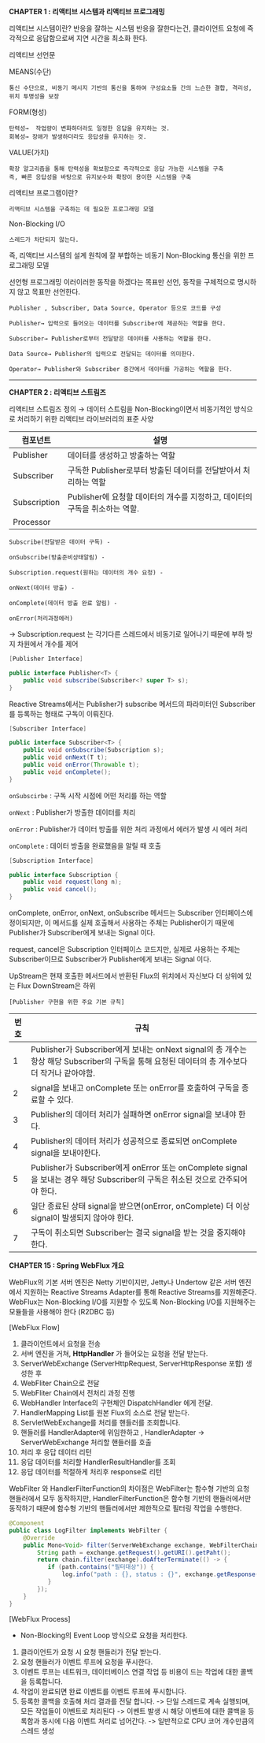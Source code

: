 **CHAPTER 1 : 리액티브 시스템과 리액티브 프로그래밍**

리액티브 시스템이란? 반응을 잘하는 시스템
반응을 잘한다는건, 클라이언트 요청에 즉각적으로 응답함으로써 지연 시간을 최소화 한다.

리액티브 선언문

MEANS(수단)

    통신 수단으로, 비동기 메시지 기반의 통신을 통하여 구성요소들 간의 느슨한 결합, 격리성, 위치 투명성을 보장

FORM(형성)

    탄력성→  작업량이 변화하더라도 일정한 응답을 유지하는 것.
    회복성→ 장애가 발생하더라도 응답성을 유지하는 것.

VALUE(가치)

    확장 알고리즘을 통해 탄력성을 확보함으로 즉각적으로 응답 가능한 시스템을 구축
    즉, 빠른 응답성을 바탕으로 유지보수와 확장이 용이한 시스템을 구축

리액티브 프로그램이란?

    리액티브 시스템을 구축하는 데 필요한 프로그래밍 모델

Non-Blocking I/O 

    스레드가 차단되지 않는다.

즉, 리액티브 시스템의 설계 원칙에 잘 부합하는 비동기 Non-Blocking 통신을 위한 프로그래밍 모델

선언형 프로그래밍
    이러이러한 동작을 하겠다는 목표만 선언, 동작을 구체적으로 명시하지 않고 목표만 선언한다.

````
Publisher , Subscriber, Data Source, Operator 등으로 코드를 구성

Publisher→ 입력으로 들어오는 데이터를 Subscriber에 제공하는 역할을 한다.

Subscriber→ Publisher로부터 전달받은 데이터를 사용하는 역할을 한다.

Data Source→ Publisher의 입력으로 전달되는 데이터를 의미한다.

Operator→ Publisher와 Subscriber 중간에서 데이터를 가공하는 역할을 한다.
````


---
**CHAPTER 2 : 리액티브 스트림즈**

리액티브 스트림즈 정의 → 데이터 스트림을 Non-Blocking이면서 비동기적인 방식으로 처리하기 위한 리액티브 라이브러리의 표준 사양

| 컴포넌트 | 설명 |
| --- | --- |
| Publisher | 데이터를 생성하고 방출하는 역할 |
| Subscriber | 구독한 Publisher로부터 방출된 데이터를 전달받아서 처리하는 역할 |
| Subscription | Publisher에 요청할 데이터의 개수를 지정하고, 데이터의 구독을 취소하는 역할. |
| Processor |  |

`Subscribe(전달받은 데이터 구독) -`

`onSubscribe(방출준비상태알림) -`

`Subscription.request(원하는 데이터의 개수 요청) -`

`onNext(데이터 방출) -`

`onComplete(데이터 방출 완료 알림) -`

`onError(처리과정에러)`

→ Subscription.request 는 각기다른 스레드에서 비동기로 일어나기 때문에 부하 방지 차원에서 개수를 제어

```java
[Publisher Interface]

public interface Publisher<T> {
	public void subscribe(Subscriber<? super T> s);
}
```

Reactive Streams에서는 Publisher가 subscribe 메서드의 파라미터인 Subscriber를 등록하는 형태로 구독이 이뤄진다.

```java
[Subscriber Interface]

public interface Subscriber<T> {
	public void onSubscribe(Subscription s);
	public void onNext(T t);
	public void onError(Throwable t);
	public void onComplete();
}
```

`onSubscirbe` : 구독 시작 시점에 어떤 처리를 하는 역할

`onNext` : Publisher가 방출한 데이터를 처리

`onError` : Publisher가 데이터 방출를 위한 처리 과정에서 에러가 발생 시 에러 처리

`onComplete` : 데이터 방출을 완료했음을 알릴 때 호출

```java
[Subscription Interface]

public interface Subscription {
	public void request(long n);
	public void cancel();
}
```

onComplete, onError, onNext, onSubscribe 메서드는
Subscriber 인터페이스에 정이되지만, 이 메서드를 실제 호출해서 사용하는 주체는 Publisher이기 때문에 Publisher가 Subscriber에게 보내는 Signal 이다.

request, cancel은 Subscription 인터페이스 코드지만, 실제로 사용하는 주체는 Subscriber이므로 Subscriber가 Publisher에게 보내는 Signal 이다.

UpStream은 현재 호출한 메서드에서 반환된 Flux의 위치에서 자신보다 더 상위에 있는 Flux
DownStream은 하위

`[Publisher 구현을 위한 주요 기본 규칙]`

| 번호 | 규칙 |
| --- | --- |
| 1 | Publisher가 Subscriber에게 보내는 onNext signal의 총 개수는 항상 해당 Subscriber의 구독을 통해 요청된 데이터의 총 개수보다 더 작거나 같아야함. |
| 2 | signal을 보내고 onComplete 또는 onError를 호출하여 구독을 종료할 수 있다. |
| 3 | Publisher의 데이터 처리가 실패하면 onError signal을 보내야 한다. |
| 4 | Publisher의 데이터 처리가 성공적으로 종료되면 onComplete signal을 보내야한다. |
| 5 | Publisher가 Subscriber에게 onError 또는 onComplete signal을 보내는 경우 해당 Subscriber의 구독은 취소된 것으로 간주되어야 한다. |
| 6 | 일단 종료된 상태 signal을 받으면(onError, onComplete) 더 이상 signal이 발생되지 않아야 한다. |
| 7 | 구독이 취소되면 Subscriber는 결국 signal을 받는 것을 중지해야 한다. |

**CHAPTER 15 : Spring WebFlux 개요**

WebFlux의 기본 서버 엔진은 Netty 기반이지만, Jetty나 Undertow 같은 서버 엔진에서 지원하는 Reactive Streams Adapter를 통해 Reactive Streams를 지원해준다.
WebFlux는 Non-Blocking I/O를 지원할 수 있도록 Non-Blocking I/O를 지원해주는 모듈들을 사용해야 한다 (R2DBC 등)

[WebFlux Flow]
1. 클라이언트에서 요청을 전송
2. 서버 엔진을 거쳐, **HttpHandler** 가 들어오는 요청을 전달 받는다.
3. ServerWebExchange (ServerHttpRequest, ServerHttpResponse 포함) 생성한 후 
4. WebFliter Chain으로 전달
5. WebFliter Chain에서 전처리 과정 진행
6. WebHandler Interface의 구현체인 DispatchHandler 에게 전달.
7. HandlerMapping List를 원본 Flux의 소스로 전달 받는다.
8. ServletWebExchange를 처리를 핸들러를 조회합니다.
9. 핸들러를 HandlerAdapter에 위임한하고 , HandlerAdapter -> ServerWebExchange 처리할 핸들러를 호출
10. 처리 후 응답 데이터 리턴
11. 응답 데이터를 처리할 HandlerResultHandler를 조회
12. 응답 데이터를 적절하게 처리후 response로 리턴

WebFilter 와 HandlerFilterFunction의 차이점은 
WebFilter는 함수형 기반의 요청 핸들러에서 모두 동작하지만, HandlerFilterFunction은 함수형 기반의 핸들러에서만 동작하기 때문에
함수형 기반의 핸들러에서만 제한적으로 필터링 작업을 수행한다.

```java
@Component
public class LogFilter implements WebFilter {
    @Override
    public Mono<Void> filter(ServerWebExchange exchange, WebFilterChain chain) {
        String path = exchange.getRequest().getURI().getPaht();
        return chain.filter(exchange).doAfterTerminate(() -> {
           if (path.contains("필터대상")) {
               log.info("path : {}, status : {}", exchange.getResponse(), exchange.getStatusCode());
           }
        });
    }
}
```

[WebFlux Process]
- Non-Blocking의 Event Loop 방식으로 요청을 처리한다.
1. 클라이언트가 요청 시 요청 핸들러가 전달 받는다.
2. 요청 핸들러가 이벤트 루프에 요청을 푸시한다.
3. 이벤트 루프는 네트워크, 데이터베이스 연결 작업 등 비용이 드는 작업에 대한 콜백을 등록합니다.
4. 작업이 완료되면 완료 이벤트를 이벤트 루프에 푸시합니다.
5. 등록한 콜백을 호출해 처리 결과를 전달 합니다.
-> 단일 스레드로 계속 실행되며, 모든 작업들이 이벤트로 처리된다 -> 이벤트 발생 시 해당 이벤트에 대한 콜백을 등록함과 동시에 다음 이벤트 처리로 넘어간다.
-> 일반적으로 CPU 코어 개수만큼의 스레드 생성 